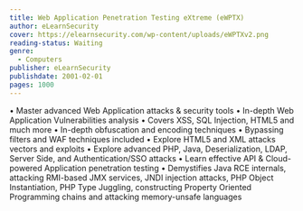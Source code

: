 ```yaml
---
title: Web Application Penetration Testing eXtreme (eWPTX)
author: eLearnSecurity
cover: https://elearnsecurity.com/wp-content/uploads/eWPTXv2.png
reading-status: Waiting
genre:
  - Computers
publisher: eLearnSecurity
publishdate: 2001-02-01
pages: 1000
---
```

• Master advanced Web Application attacks & security tools
• In-depth Web Application Vulnerabilities analysis
• Covers XSS, SQL Injection, HTML5 and much more
• In-depth obfuscation and encoding techniques
• Bypassing filters and WAF techniques included
• Explore HTML5 and XML attacks vectors and exploits
• Explore advanced PHP, Java, Deserialization, LDAP, Server Side, and Authentication/SSO attacks
• Learn effective API & Cloud-powered Application penetration testing
• Demystifies Java RCE internals, attacking RMI-based JMX services, JNDI injection attacks, PHP Object Instantiation, PHP Type Juggling, constructing Property Oriented Programming chains and attacking memory-unsafe languages